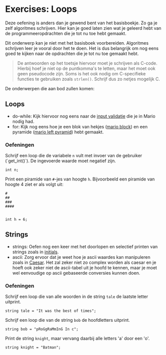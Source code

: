 # Exercises: Loops

Deze oefening is anders dan je gewend bent van het basisboekje. Zo ga je zelf algoritmes schrijven. Hier kan je goed laten zien wat je geleerd hebt van de programmeeropdrachten die je tot nu toe hebt gemaakt.

Dit onderwerp kan je niet met het basisboek voorbereiden. Algoritmes schrijven leer je vooral door het te doen. Het is dus belangrijk om nog eens goed te kijken naar de opdrachten die je tot nu toe gemaakt hebt.

> De antwoorden op het toetsje hiervoor moet je schrijven als C-code. Hierbij hoef je niet op de puntkomma's te letten, maar het moet ook geen pseudocode zijn. Soms is het ook nodig om C-specifieke functies te gebruiken zoals `strlen()`. Schrijf dus zo netjes mogelijk C.

De onderwerpen die aan bod zullen komen:  

## Loops

* do-while: Kijk hiervoor nog eens naar de [input validatie](https://prog1.mprog.nl/problems/mario-less#specification) die je in Mario nodig had.
* for: Kijk nog eens hoe je een blok van hekjes ([mario block](https://prog1.mprog.nl/problems/mario-less#block)) en een pyramide  ([mario left pyramid](Mario-less)) hebt gemaakt.

### Oefeningen

Schrijf een loop die de variabele `n` vult met invoer van de gebruiker (\`get_int()\`). De ingevoerde waarde moet negatief zijn.

`int n;`

Print een piramide van `#`-jes van hoogte `h`. Bijvoorbeeld een piramide van hoogte 4 ziet er als volgt uit:

    #
    ##
    ###
    ####


    int h = 6;

## Strings

* strings: Oefen nog een keer met het doorlopen en selectief printen van strings zoals in [initials](https://prog1.mprog.nl/problems/initials-less).
* ascii: Zorg ervoor dat je weet hoe je ascii waardes kan manipuleren zoals in [Caesar](https://prog1.mprog.nl/problems/caesar). Het zal zeker niet zo complex worden als caesar en je hoeft ook zeker niet de ascii-tabel uit je hoofd te kennen, maar je moet wel eenvoudige op ascii gebaseerde conversies kunnen doen.

### Oefeningen

Schrijf een loop die van alle woorden in de string `tale` de laatste letter uitprint.

```
string tale = "It was the best of times";
```

Schrijf een loop die van de string `bob` de hoofdletters uitprint.

```
string bob = "pRoGgRaMmInG In c";
```

Print de string `knight`, maar vervang daarbij alle letters 'a' door een 'o'.

```
string knight = "Batman";
```
